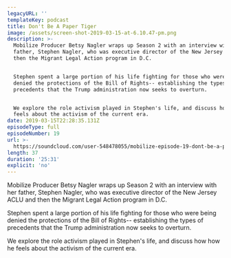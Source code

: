 ```yaml
---
legacyURL: ''
templateKey: podcast
title: Don't Be A Paper Tiger
image: /assets/screen-shot-2019-03-15-at-6.10.47-pm.png
description: >-
  Mobilize Producer Betsy Nagler wraps up Season 2 with an interview with her
  father, Stephen Nagler, who was executive director of the New Jersey ACLU and
  then the Migrant Legal Action program in D.C.


  Stephen spent a large portion of his life fighting for those who were being
  denied the protections of the Bill of Rights-- establishing the types of
  precedents that the Trump administration now seeks to overturn.


  We explore the role activism played in Stephen's life, and discuss how how he
  feels about the activism of the current era.
date: 2019-03-15T22:28:35.131Z
episodeType: full
episodeNumber: 19
url: >-
  https://soundcloud.com/user-548478055/mobilize-episode-19-dont-be-a-paper-tiger
length: 37
duration: '25:31'
explicit: 'no'
---
```

Mobilize Producer Betsy Nagler wraps up Season 2 with an interview with her father, Stephen Nagler, who was executive director of the New Jersey ACLU and then the Migrant Legal Action program in D.C.



Stephen spent a large portion of his life fighting for those who were being denied the protections of the Bill of Rights-- establishing the types of precedents that the Trump administration now seeks to overturn.



We explore the role activism played in Stephen's life, and discuss how how he feels about the activism of the current era.
